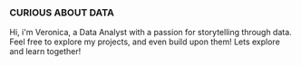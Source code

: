 ### CURIOUS ABOUT DATA
Hi, i'm Veronica, a Data Analyst with a passion for storytelling through data.
Feel free to explore my projects, and even build upon them!
Lets explore and learn together!
